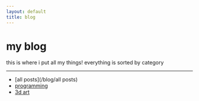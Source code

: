 ```yaml
---
layout: default
title: blog
---
```

# my blog
this is where i put all my things! everything is sorted by category

---

- [all posts](/blog/all posts)
- [programming](/blog/programming/index/)
- [3d art](</blog/3d art/index/>)
